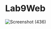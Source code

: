 # Lab9Web

![Screenshot (436)](https://github.com/user-attachments/assets/9bc670eb-452b-4818-bcdf-8e1a1c506a03)
